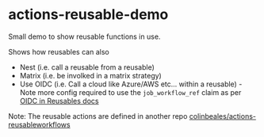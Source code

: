 # actions-reusable-demo

Small demo to show reusable functions in use.

Shows how reusables can also
- Nest (i.e. call a reusable from a reusable)
- Matrix (i.e. be involked in a matrix strategy)
- Use OIDC (i.e. Call a cloud like Azure/AWS etc... within a reusable) - Note more config required to use the `job_workflow_ref` claim as per [OIDC in Reusables docs](https://docs.github.com/en/actions/deployment/security-hardening-your-deployments/using-openid-connect-with-reusable-workflows)

Note: The reusable actions are defined in another repo [colinbeales/actions-reusableworkflows](https://github.com/colinbeales/actions-reusableworkflows)
